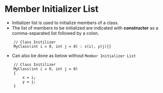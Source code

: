 # Member Initializer List
- Initializer list is used to initialize members of a class.
- The list of members to be initialized are indicated with **constructor** as a comma-separated list followed by a colon.

```
	// Class Initilizer
	MyClass(int i = 0, int j = 0) : x(i), y(j){}
```

- Can also be done as below without `Member Initializer List`


```
	// Class Initilizer
	MyClass(int i = 0, int j = 0)
	{
		x = i;
		y = j;
	}
```